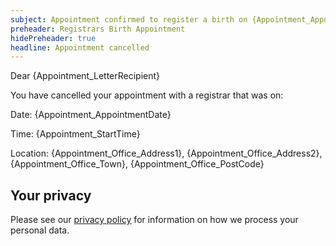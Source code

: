 ```yaml
---
subject: Appointment confirmed to register a birth on {Appointment_AppointmentDate} at {Appointment_StartTime}
preheader: Registrars Birth Appointment 
hidePreheader: true
headline: Appointment cancelled
---
```


Dear {Appointment_LetterRecipient}

You have cancelled your appointment with a registrar that was on: 

Date: {Appointment_AppointmentDate}

Time: {Appointment_StartTime}

Location: {Appointment_Office_Address1}, {Appointment_Office_Address2}, {Appointment_Office_Town}, {Appointment_Office_PostCode}


## Your privacy
Please see our [privacy policy](https://www.leeds.gov.uk/registrarsprivacy) for information on how we process your personal data.
